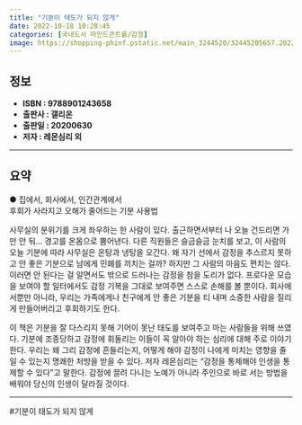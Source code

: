 ```yaml
---
title: "기분이 태도가 되지 않게"
date: 2022-10-18 10:28:45
categories: [국내도서 마인드콘트롤/감정]
image: https://shopping-phinf.pstatic.net/main_3244520/32445205657.20220527025017.jpg
---
```


## **정보**

- **ISBN : 9788901243658**
- **출판사 : 갤리온**
- **출판일 : 20200630**
- **저자 : 레몬심리 외**

------



## **요약**

● 집에서, 회사에서, 인간관계에서  
후회가 사라지고 오해가 줄어드는 기분 사용법

사무실의 분위기를 크게 좌우하는 한 사람이 있다. 출근하면서부터 나 오늘 건드리면 가만 안 둬… 경고를 온몸으로 뿜어낸다. 다른 직원들은 슬금슬금 눈치를 보고, 이 사람의 오늘 기분에 따라 사무실은 온탕과 냉탕을 오간다. 왜 자기 선에서 감정을 추스르지 못하고 안 좋은 기분으로 남에게 민폐를 끼치는 걸까? 하지만 그 사람의 마음도 편치는 않다. 이러면 안 된다는 걸 알면서도 밖으로 드러나는 감정을 참을 도리가 없다. 프로다운 모습을 보여야 할 일터에서도 감정 기복을 그대로 보여주면 스스로 손해를 볼 뿐이다. 회사에서뿐만 아니라, 우리는 가족에게나 친구에게 안 좋은 기분을 티 내며 소중한 사람을 질리게 만들어버리고 후회하기도 한다. 

이 책은 기분을 잘 다스리지 못해 기어이 못난 태도를 보여주고 마는 사람들을 위해 쓰였다. 기분에 조종당하고 감정에 휘둘리는 이들이 꼭 알아야 하는 심리에 대해 주로 이야기한다. 우리는 왜 그리 감정에 흔들리는지, 어떻게 해야 감정이 나에게 미치는 영향을 줄일 수 있는지 명쾌한 처방을 받을 수 있다. 저자 레몬심리는 “감정을 통제해야 인생을 통제할 수 있다”고 말한다. 감정에 끌려 다니는 노예가 아니라 주인으로 바로 서는 방법을 배워야 당신의 인생이 달라질 것이다.

------

#기분이 태도가 되지 않게


